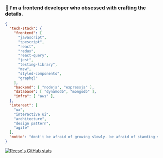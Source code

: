 ### 👋 I'm a frontend developer who obsessed with crafting the details.

```json
{
  "tech-stack": {
    "frontend": [
      "javascript",
      "tpescript",
      "react",
      "redux",
      "react-query",
      "jest",
      "testing-library",
      "msw",
      "styled-components",
      "graphql"
    ],
    "backend": [ "nodejs", "expressjs" ],
    "database": [ "dynamodb", "mongodb" ],
    "infra": [ "aws" ],
  },
  "interest": [
    "ux",
    "interactive ui",
    "architecture",
    "design pattern",
    "agile"
  ],
  "motto": "dont't be afraid of growing slowly. be afraid of standing still",
}
```

[![Reese's GitHub stats](https://github-readme-stats.vercel.app/api?username=reesekimm&count_private=true&hide=stars,contribs&show_icons=true&theme=transparent)](https://github.com/anuraghazra/github-readme-stats)

